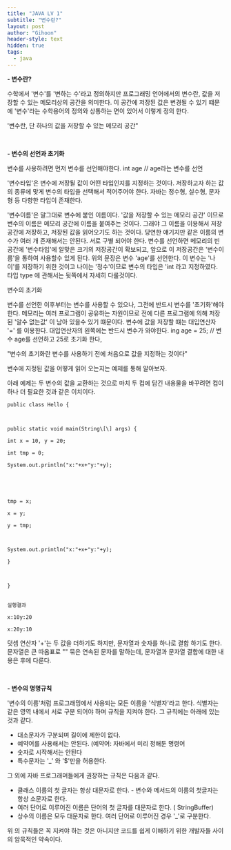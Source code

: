 ```yaml
---
title: "JAVA LV 1"
subtitle: "변수란?"
layout: post
author: "Gihoon"
header-style: text
hidden: true
tags:
  - java
---
```


**- 변수란?**

수학에서 '변수'를 '변하는 수'라고 정의하지만 프로그래밍 언어에서의 변수란, 값을 저장할 수 있는 메모리상의 공간을 의미한다. 이 공간에 저장된 값은 변경될 수 있기 떄문에 '변수'라는 수학용어의 정의와 상통하는 면이 있어서 이렇게 정의 한다.

'변수란, 단 하나의 값을 저장할 수 있는 메모리 공간"

​

**- 변수의 선언과 초기화**

변수를 사용하려면 먼저 변수를 선언해야한다. int age // age라는 변수를 선언

'변수타입'은 변수에 저장될 값이 어떤 타입인지를 지정하는 것이다. 저장하고자 하는 값의 종류에 맞게 변수의 타입을 선택해서 적어주어야 한다. 자바는 정수형, 실수형, 문자형 등 다향한 타입이 존재한다.

'변수이름'은 말그대로 변수에 붙인 이름이다. '값을 저장할 수 있는 메모리 공간' 이므로 변수의 이름은 메모리 공간에 이름을 붙여주는 것이다. 그래야 그 이름을 이용해서 저장공간에 저장하고, 저장된 값을 읽어오기도 하는 것이다. 당연한 얘기지만 같은 이름의 변수가 여러 개 존재해서는 안된다. 서로 구별 되어야 한다. 변수를 선언하면 메모리의 빈 공간에 '변수타입'에 알맞은 크기의 저장공간이 확보되고, 앞으로 이 저장공간은 '변수이름'을 통하여 사용할수 있게 된다. 위의 문장은 변수 'age'를 선언한다. 이 변수는 '나이'를 저장하기 위한 것이고 나이는 '정수'이므로 변수의 타입은 'int 라고 지정하였다. 타입 type 에 관해서는 뒷쪽에서 자세히 다룰것이다.

변수의 초기화

변수를 선언한 이후부터는 변수를 사용할 수 있으나, 그전에 반드시 변수를 '초기화'해야한다. 메모리는 여러 프로그램이 공유하는 자원이므로 전에 다른 프로그램에 의해 저장된 '알수 없는값' 이 남아 있을수 있기 떄문이다. 변수에 값을 저장할 떄는 대입연산자 '=' 를 이용한다. 대입연산자의 왼쪽에는 반드시 변수가 와야한다. ing age = 25; // 변수 age를 선언하고 25로 초기화 한다,

"변수의 초기화란 변수를 사용하기 전에 처음으로 값을 지정하는 것이다"

변수에 지정된 값을 어떻게 읽어 오는지는 예제를 통해 알아보자.

아래 예제는 두 변수의 값을 교환하는 것으로 마치 두 컵에 담긴 내용물을 바꾸려면 컵이 하나 더 필요한 것과 같은 이치이다.

```
public class Hello {



public static void main(String\[\] args) {

int x = 10, y = 20;

int tmp = 0;

System.out.println("x:"+x+"y:"+y);

​

​

tmp = x;

x = y;

y = tmp;

​

System.out.println("x:"+x+"y:"+y);

}

​

}


실행결과

x:10y:20

x:20y:10
```

덧셈 연산자 '+'는 두 값을 더하기도 하지만, 문자열과 숫자를 하나로 결합 하기도 한다. 문자열은 큰 따옴표로 "" 묶은 연속된 문자를 말하는데, 문자열과 문자열 결합에 대한 내용은 후에 다룬다.

​

**\- 변수의 명명규칙**

'변수의 이름'처럼 프로그래밍에서 사용되는 모든 이름을 '식별자'라고 한다. 식별자는 같은 영역 내에서 서로 구분 되어야 하며 규칙을 지켜야 한다. 그 규칙에는 아래에 있는 것과 같다.

-   대소문자가 구분되며 길이에 제한이 없다.
-   예약어를 사용해서는 안된다. (예약어: 자바에서 미리 정해둔 명령어
-   숫자로 시작해서는 안된다
-   특수문자는 '\_' 와 '$'만을 허용한다.

그 외에 자바 프로그래머들에게 권장하는 규칙은 다음과 같다.

-   클래스 이름의 첫 글자는 항상 대문자로 한다. - 변수와 메서드의 이름의 첫글자는 항상 소문자로 한다.
-   여러 단어로 이루어진 이름은 단어의 첫 글자를 대문자로 한다. ( StringBuffer)
-   상수의 이름은 모두 대문자로 한다. 여러 단어로 이루어진 경우 '\_'로 구분한다.

위 의 규칙들은 꼭 지켜야 하는 것은 아니지만 코드를 쉽게 이해하기 위한 개발자들 사이의 암묵적인 약속이다.
